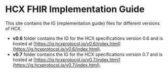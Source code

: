 # HCX FHIR Implementation Guide
This site contains the IG (implementation guide) files for different versions of HCX.

- **v0.6** folder contains the IG for the HCX specifications version 0.6 and is hosted at [https://ig.hcxprotocol.io/v0.6/index.html](https://ig.hcxprotocol.io/v0.6/index.html).
- **v0.7** folder contains the IG for the HCX specifications version 0.7 and is hosted at [https://ig.hcxprotocol.io/v0.7/index.html](https://ig.hcxprotocol.io/v0.7/index.html).
